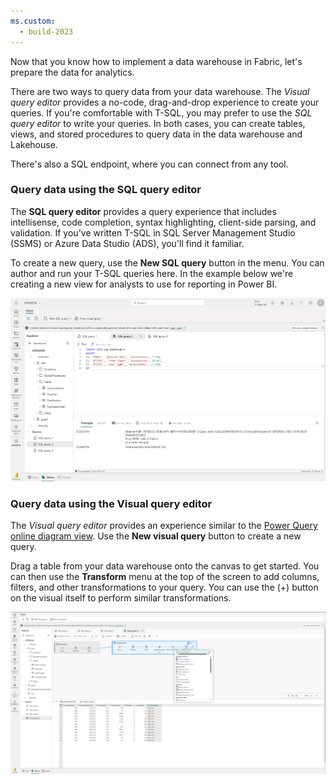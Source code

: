 ```yaml
---
ms.custom:
  - build-2023
---
```

Now that you know how to implement a data warehouse in Fabric, let's prepare the data for analytics.

There are two ways to query data from your data warehouse. The *Visual query editor* provides a no-code, drag-and-drop experience to create your queries. If you're comfortable with T-SQL, you may prefer to use the *SQL query editor* to write your queries. In both cases, you can create tables, views, and stored procedures to query data in the data warehouse and Lakehouse.

There's also a SQL endpoint, where you can connect from any tool.

### Query data using the SQL query editor

The **SQL query editor** provides a query experience that includes intellisense, code completion, syntax highlighting, client-side parsing, and validation. If you've written T-SQL in SQL Server Management Studio (SSMS) or Azure Data Studio (ADS), you'll find it familiar.

To create a new query, use the **New SQL query** button in the menu. You can author and run your T-SQL queries here. In the example below we're creating a new view for analysts to use for reporting in Power BI.

![Screenshot of the SQL Query Editor displaying a T-SQL query creating a view.](../media/create-view.png)

### Query data using the Visual query editor

The *Visual query editor* provides an experience similar to the [Power Query online diagram view](https://learn.microsoft.com/power-query/diagram-view). Use the **New visual query** button to create a new query.

Drag a table from your data warehouse onto the canvas to get started. You can then use the **Transform** menu at the top of the screen to add columns, filters, and other transformations to your query. You can use the  (+) button on the visual itself to perform similar transformations.

![Screenshot of the Visual Query Editor.](../media/visual-query.png)
